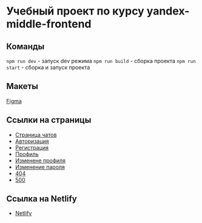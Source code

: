 # Учебный проект по курсу yandex-middle-frontend
## Команды
`npm run dev` - запуск dev режима
`npm run build` - сборка проекта
`npm run start` - сборка и запуск проекта

## Макеты
[Figma](https://www.figma.com/file/jF5fFFzgGOxQeB4CmKWTiE/Chat_external_link?node-id=0%3A1&mode=dev)

## Cсылки на страницы
- [Страница чатов](http://localhost:3000/)
- [Авторизация](http://localhost:3000/login)
- [Регистрация](http://localhost:3000/signin)
- [Профиль](http://localhost:3000/profile)
- [Изменене профиля](http://localhost:3000/profile-change)
- [Изменение пароля](http://localhost:3000/password-change)
- [404](http://localhost:3000/404)
- [500](http://localhost:3000/500)

## Cсылка на Netlify
- [Netlify](https://stately-frangollo-cb13c4.netlify.app/)

